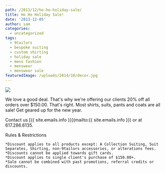 ```yaml
---
path: /2013/12/ho-ho-holiday-sale/
title: Ho Ho Holiday Sale!
date: '2013-12-05'
author: sam
categories:
  - uncategorized
tags:
  - 9tailors
  - bespoke suiting
  - custom shirting
  - holiday sale
  - mens fashion
  - menswear
  - menswear sale
featuredImage: /uploads/2014/10/decor.jpg
---
```

[![](http://1.bp.blogspot.com/-zc5obtLemH4/Up906bBN0dI/AAAAAAAASqc/tgw7NWgHKSk/s400/sale_ad_dec2013.jpg)](http://1.bp.blogspot.com/-zc5obtLemH4/Up906bBN0dI/AAAAAAAASqc/tgw7NWgHKSk/s1600/sale_ad_dec2013.jpg)

We love a good deal. That's why we're offering our clients 20% off all orders over $150.00. That's right. Most shirts, suits, pants and coats are all sale! Get geared up for the new year.

Contact us [{{ site.emails.info }}](mailto:{{ site.emails.info }}) or at 617.286.6135.

Rules & Restrictions

	*Discount applies to all products except: A Collection Suiting, Suit Separates, Shirting, non-9tailors accessories, or alterations fees. 
	*Discounts cannot be applied towards gift cards. 
	*Discount applies to single client's purchase of $150.00+. 
	*Sale cannot be combined with past promotions, referral credits or discounts.